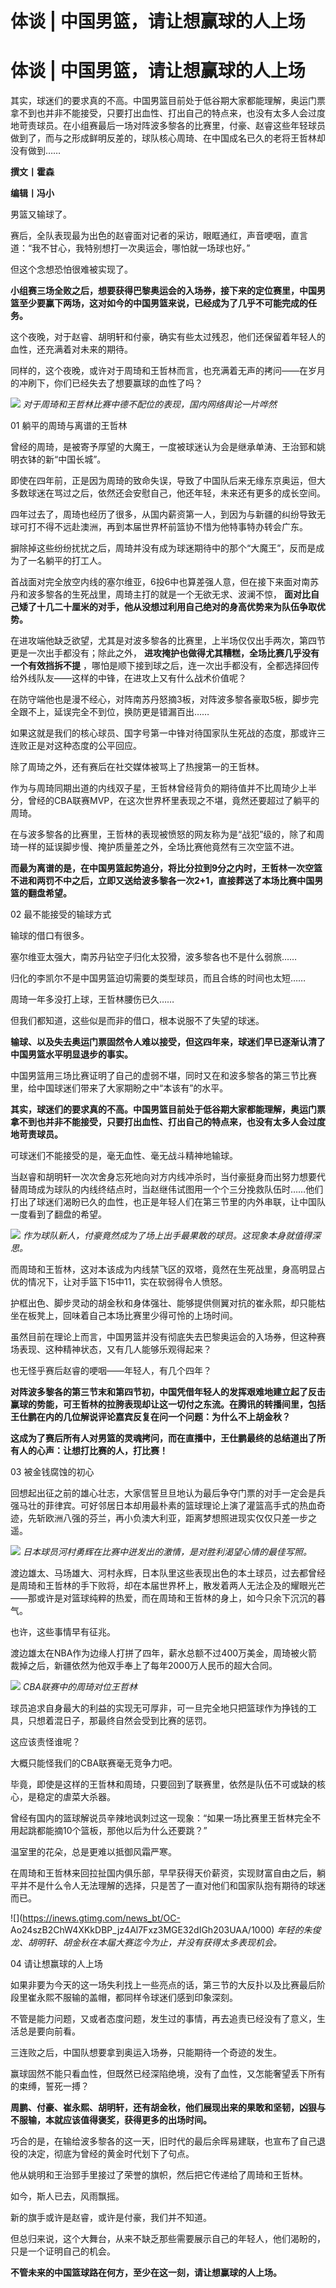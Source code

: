 # 体谈 | 中国男篮，请让想赢球的人上场

# 体谈 | 中国男篮，请让想赢球的人上场

其实，球迷们的要求真的不高。中国男篮目前处于低谷期大家都能理解，奥运门票拿不到也并非不能接受，只要打出血性、打出自己的特点来，也没有太多人会过度地苛责球员。在小组赛最后一场对阵波多黎各的比赛里，付豪、赵睿这些年轻球员做到了，而与之形成鲜明反差的，球队核心周琦、在中国成名已久的老将王哲林却没有做到……

**撰文丨霍森**

**编辑丨冯小**

男篮又输球了。

赛后，全队表现最为出色的赵睿面对记者的采访，眼眶通红，声音哽咽，直言道：“我不甘心，我特别想打一次奥运会，哪怕就一场球也好。”

但这个念想恐怕很难被实现了。

**小组赛三场全败之后，想要获得巴黎奥运会的入场券，接下来的定位赛里，中国男篮至少要赢下两场，这对如今的中国男篮来说，已经成为了几乎不可能完成的任务。**

这个夜晚，对于赵睿、胡明轩和付豪，确实有些太过残忍，他们还保留着年轻人的血性，还充满着对未来的期待。

同样的，这个夜晚，或许对于周琦和王哲林而言，也充满着无声的拷问——在岁月的冲刷下，你们已经失去了想要赢球的血性了吗？

![](https://inews.gtimg.com/news_bt/OgkHeIjjRRab6pwV0EflftZE55UYITTdUkGbCZVWiSBBwAA/1000)
_对于周琦和王哲林比赛中德不配位的表现，国内网络舆论一片哗然_

01 躺平的周琦与离谱的王哲林

曾经的周琦，是被寄予厚望的大魔王，一度被球迷认为会是继承单涛、王治郅和姚明衣钵的新“中国长城”。

即使在四年前，正是因为周琦的致命失误，导致了中国队后来无缘东京奥运，但大多数球迷在骂过之后，依然还会安慰自己，他还年轻，未来还有更多的成长空间。

四年过去了，周琦也经历了很多，从国内薪资第一人，到因为与新疆的纠纷导致无球可打不得不远赴澳洲，再到本届世界杯前篮协不惜为他特事特办转会广东。

摒除掉这些纷纷扰扰之后，周琦并没有成为球迷期待中的那个“大魔王”，反而是成为了一名躺平的打工人。

首战面对完全放空内线的塞尔维亚，6投6中也算差强人意，但在接下来面对南苏丹和波多黎各的生死战里，周琦主打的就是一个无欲无求、波澜不惊，
**面对比自己矮了十几二十厘米的对手，他从没想过利用自己绝对的身高优势来为队伍争取优势。**

在进攻端他缺乏欲望，尤其是对波多黎各的比赛里，上半场仅仅出手两次，第四节更是一次出手都没有；除此之外，
**进攻掩护也做得尤其糟糕，全场比赛几乎没有一个有效挡拆不提**
，哪怕是顺下接到球之后，连一次出手都没有，全都选择回传给外线队友——这样的中锋，在进攻上又有什么战术价值呢？

在防守端他也是漫不经心，对阵南苏丹怒摘3板，对阵波多黎各豪取5板，脚步完全跟不上，延误完全不到位，换防更是错漏百出……

如果这就是我们的核心球员、国字号第一中锋对待国家队生死战的态度，那或许三连败正是对这种态度的公平回应。

除了周琦之外，还有赛后在社交媒体被骂上了热搜第一的王哲林。

作为与周琦同期出道的内线双子星，王哲林曾经背负的期待值并不比周琦少上半分，曾经的CBA联赛MVP，在这次世界杯里表现之不堪，竟然还要超过了躺平的周琦。

在与波多黎各的比赛里，王哲林的表现被愤怒的网友称为是“战犯”级的，除了和周琦一样的延误脚步慢、掩护质量差之外，全场比赛他竟然有三次空篮不进。

**而最为离谱的是，在中国男篮起势追分，将比分拉到9分之内时，王哲林一次空篮不进和两罚不中之后，立即又送给波多黎各一次2+1，直接葬送了本场比赛中国男篮的翻盘希望。**

02 最不能接受的输球方式

输球的借口有很多。

塞尔维亚太强大，南苏丹钻空子归化太狡猾，波多黎各也不是什么弱旅……

归化的李凯尔不是中国男篮迫切需要的类型球员，而且合练的时间也太短……

周琦一年多没打上球，王哲林腰伤已久……

但我们都知道，这些似是而非的借口，根本说服不了失望的球迷。

**输球、以及失去奥运门票固然令人难以接受，但这四年来，球迷们早已逐渐认清了中国男篮水平明显退步的事实。**

中国男篮用三场比赛证明了自己的虚弱不堪，同时又在和波多黎各的第三节比赛里，给中国球迷们带来了大家期盼之中“本该有”的水平。

**其实，球迷们的要求真的不高。中国男篮目前处于低谷期大家都能理解，奥运门票拿不到也并非不能接受，只要打出血性、打出自己的特点来，也没有太多人会过度地苛责球员。**

可球迷们不能接受的是，毫无血性、毫无战斗精神地输球。

当赵睿和胡明轩一次次舍身忘死地向对方内线冲杀时，当付豪挺身而出努力想要代替周琦成为球队的内线终结点时，当赵继伟试图用一个个三分挽救队伍时……他们打出了球迷们渴盼已久的血性，也正是年轻人们在第三节里的内外串联，让中国队一度看到了翻盘的希望。

![](https://inews.gtimg.com/news_bt/OrEkOqVucEA6fCb5GtJyBZ571EvtJ9F7uT39GZR1NEHEMAA/1000)
_作为球队新人，付豪竟然成为了场上出手最果敢的球员。这现象本身就值得深思。_

而周琦和王哲林，这对本该成为内线禁飞区的双塔，竟然在生死战里，身高明显占优的情况下，让对手篮下15中11，实在软弱得令人愤怒。

护框出色、脚步灵动的胡金秋和身体强壮、能够提供侧翼对抗的崔永熙，却只能枯坐在板凳上，回味着自己本场比赛里少得可怜的上场时间。

虽然目前在理论上而言，中国男篮并没有彻底失去巴黎奥运会的入场券，但这种赛场表现、这种精神状态，又有几人能够乐观得起来？

也无怪乎赛后赵睿的哽咽——年轻人，有几个四年？

**对阵波多黎各的第三节末和第四节初，中国凭借年轻人的发挥艰难地建立起了反击赢球的势能，可王哲林的拉胯表现却让这一切付之东流。在腾讯的转播间里，包括王仕鹏在内的几位解说评论嘉宾反复在问一个问题：为什么不上胡金秋？**

**这成为了赛后所有人对男篮的灵魂拷问，而在直播中，王仕鹏最终的总结道出了所有人的心声：让想打比赛的人，打比赛！**

03 被金钱腐蚀的初心

回想起出征之前的雄心壮志，大家信誓旦旦地认为最后争夺门票的对手一定会是兵强马壮的菲律宾。可好邻居日本却用最朴素的篮球理论上演了灌篮高手式的热血奇迹，先斩欧洲八强的芬兰，再小负澳大利亚，距离梦想照进现实仅仅只差一步之遥。

![](https://inews.gtimg.com/news_bt/OSSalbccYrNuvkSrgQZ0NRj4_b1hOVocts9COGQ8GunmwAA/1000)
_日本球员河村勇辉在比赛中迸发出的激情，是对胜利渴望心情的最佳写照。_

渡边雄太、马场雄大、河村永辉，日本队里这些表现出色的本土球员，过去都曾经是周琦和王哲林的手下败将，却在本届世界杯上，散发着两人无法企及的耀眼光芒——那或许是对篮球纯粹的热爱，而在周琦和王哲林的身上，如今只余下沉沉的暮气。

也许，这些事情早有征兆。

渡边雄太在NBA作为边缘人打拼了四年，薪水总额不过400万美金，周琦被火箭裁掉之后，新疆依然为他双手奉上了每年2000万人民币的超大合同。

![](https://inews.gtimg.com/news_bt/OQHQqpWzDCWYIxhWp3Jp_YiCb3gpNc9R0H4EaZbAx4ubkAA/1000)
_CBA联赛中的周琦对位王哲林_

球员追求自身最大的利益的实现无可厚非，可一旦完全地只把篮球作为挣钱的工具，只想着混日子，那最终自然会受到比赛的惩罚。

这应该责怪谁呢？

大概只能怪我们的CBA联赛毫无竞争力吧。

毕竟，即使是这样的王哲林和周琦，只要回到了联赛里，依然是队伍不可或缺的核心，是稳定的虐菜大杀器。

曾经有国内的篮球解说员辛辣地讽刺过这一现象：“如果一场比赛里王哲林完全不用起跳都能摘10个篮板，那他以后为什么还要跳？”

温室里的花朵，总是更难以抵御风霜严寒。

在周琦和王哲林来回拉扯国内俱乐部，早早获得天价薪资，实现财富自由之后，躺平并不是什么令人无法理解的选择，只是苦了一直对他们和国家队抱有期待的球迷而已。

![](https://inews.gtimg.com/news_bt/OC-
Ao24szB2ChW4XKkDBP_jz4Al7Fxz3MGE32dIGh203UAA/1000)
_年轻的朱俊龙、胡明轩、胡金秋在本届大赛迄今为止，并没有获得太多表现机会。_

04 请让想赢球的人上场

如果非要为今天的这一场失利找上一些亮点的话，第三节的大反扑以及比赛最后阶段里崔永熙不服输的盖帽，都同样令球迷们感到印象深刻。

不管是能力问题，又或者态度问题，发生过的事情，再去追责已经没有了意义，生活总是要向前看。

三连败之后，中国队想要拿到奥运入场券，只能期待一个奇迹的发生。

赢球固然不能只看血性，但既然已经深陷绝境，没有了血性，又怎能奢望丢下所有的束缚，誓死一搏？

**周鹏、付豪、崔永熙、胡明轩，还有胡金秋，他们展现出来的果敢和坚韧，凶狠与不服输，本就应该值得褒奖，获得更多的出场时间。**

巧合的是，在输给波多黎各的这一天，旧时代的最后余晖易建联，也宣布了自己退役的决定，彻底为曾经的黄金时代划下了句点。

他从姚明和王治郅手里接过了荣誉的旗帜，然后把它传递给了周琦和王哲林。

如今，斯人已去，风雨飘摇。

新的旗手或许是赵睿，或许是付豪，我们并不知道。

但总归来说，这个大舞台，从来不缺乏那些需要展示自己的年轻人，他们渴盼的，只是一个证明自己的机会。

**不管未来的中国篮球路在何方，至少在这一刻，请让想赢球的人上场。**

